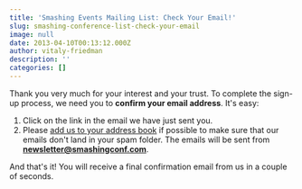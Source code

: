 ```yaml
---
title: 'Smashing Events Mailing List: Check Your Email!'
slug: smashing-conference-list-check-your-email
image: null
date: 2013-04-10T00:13:12.000Z
author: vitaly-friedman
description: ''
categories: []
---
```


Thank you very much for your interest and your trust. To complete the sign-up process, we need you to **confirm your email address**. It's easy:

1.  Click on the link in the email we have just sent you.
2.  Please [add us to your address book](https://smashingmagazine.us1.list-manage1.com/vcard?u=16b832d9ad4b28edf261f34df&id=58c0442d2c) if possible to make sure that our emails don't land in your spam folder. The emails will be sent from **newsletter@smashingconf.com**.

And that's it! You will receive a final confirmation email from us in a couple of seconds.